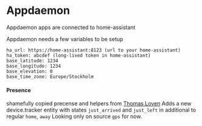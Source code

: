 # Appdaemon
Appdaemon apps are connected to home-assistant

Appdaemon needs a few variables to be setup

```
ha_url: https://home-assistant:8123 (url to your home-assistant)
ha_token: abcdef (long-lived token in home-assistant)
base_latitude: 1234
base_longitude: 1234
base_elevation: 0
base_time_zone: Europe/Stockholm
```

#### Presence
shamefully copied precense and helpers from [Thomas Loven](https://github.com/thomasloven/)
Adds a new device.tracker entity with states `just_arrived` and `just_left` in additional to regular `home`, `away`
Looking only on source `gps` for now.


